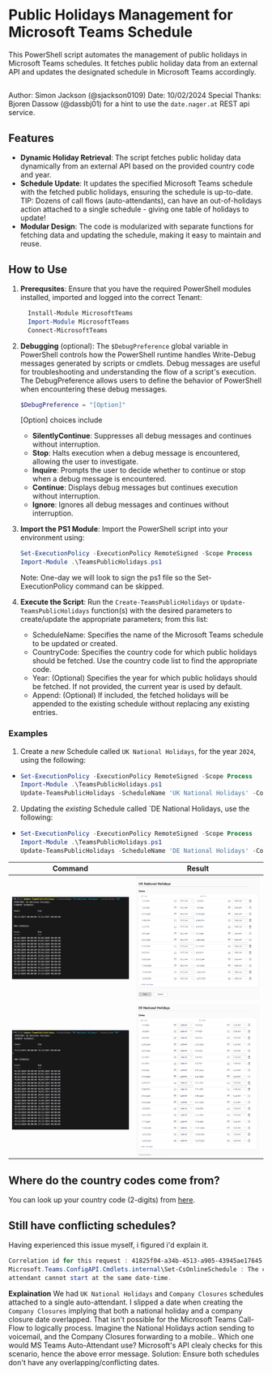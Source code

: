 # Public Holidays Management for Microsoft Teams Schedule

This PowerShell script automates the management of public holidays in Microsoft Teams schedules. It fetches public holiday data from an external API and updates the designated schedule in Microsoft Teams accordingly.

##

Author: Simon Jackson (@sjackson0109)
Date: 10/02/2024
Special Thanks: Bjoren Dassow (@dassbj01) for a hint to use the `date.nager.at` REST api service. 


## Features

- **Dynamic Holiday Retrieval**: The script fetches public holiday data dynamically from an external API based on the provided country code and year.
- **Schedule Update**: It updates the specified Microsoft Teams schedule with the fetched public holidays, ensuring the schedule is up-to-date. TIP: Dozens of call flows (auto-attendants), can have an out-of-holidays action attached to a single schedule - giving one table of holidays to update!
- **Modular Design**: The code is modularized with separate functions for fetching data and updating the schedule, making it easy to maintain and reuse.

## How to Use

1. **Prerequsites**: Ensure that you have the required PowerShell modules installed, imported and logged into the correct Tenant:
    ```powershell
      Install-Module MicrosoftTeams
      Import-Module MicrosoftTeams
      Connect-MicrosoftTeams
    ```
3. **Debugging** (optional): The `$DebugPreference` global variable in PowerShell controls how the PowerShell runtime handles Write-Debug messages generated by scripts or cmdlets. Debug messages are useful for troubleshooting and understanding the flow of a script's execution. The DebugPreference allows users to define the behavior of PowerShell when encountering these debug messages.
    ```powershell
    $DebugPreference = "[Option]"
    ```
    [Option]<Options> choices include
    - **SilentlyContinue**: Suppresses all debug messages and continues without interruption.
    - **Stop**: Halts execution when a debug message is encountered, allowing the user to investigate.
    - **Inquire**: Prompts the user to decide whether to continue or stop when a debug message is encountered.
    - **Continue**: Displays debug messages but continues execution without interruption.
    - **Ignore**: Ignores all debug messages and continues without interruption.
2. **Import the PS1 Module**: Import the PowerShell script into your environment using:
    ```powershell
    Set-ExecutionPolicy -ExecutionPolicy RemoteSigned -Scope Process
    Import-Module .\TeamsPublicHolidays.ps1
    ```
    Note: One-day we will look to sign the ps1 file so the Set-ExecutionPolicy command can be skipped.

4. **Execute the Script**: Run the `Create-TeamsPublicHolidays` or `Update-TeamsPublicHolidays` function(s) with the desired parameters to create/update the appropriate parameters; from this list:
    - ScheduleName: Specifies the name of the Microsoft Teams schedule to be updated or created.
    - CountryCode: Specifies the country code for which public holidays should be fetched. Use the country code list to find the appropriate code.
    - Year: (Optional) Specifies the year for which public holidays should be fetched. If not provided, the current year is used by default.
    - Append: (Optional) If included, the fetched holidays will be appended to the existing schedule without replacing any existing entries.

### Examples

1. Create a *new* Schedule called `UK National Holidays`, for the year `2024`, using the following:
- ```powershell
  Set-ExecutionPolicy -ExecutionPolicy RemoteSigned -Scope Process
  Import-Module .\TeamsPublicHolidays.ps1
  Update-TeamsPublicHolidays -ScheduleName 'UK National Holidays' -CountryCode 'GB' -Year 2024
  ```

2. Updating the *existing* Schedule called `DE National Holidays, use the following:
- ```powershell
  Set-ExecutionPolicy -ExecutionPolicy RemoteSigned -Scope Process
  Import-Module .\TeamsPublicHolidays.ps1
  Update-TeamsPublicHolidays -ScheduleName 'DE National Holidays' -CountryCode 'DE' -Year 2024 -Append
  ```

|Command|Result|
|---|---|
|![UK 2024 Command](/Examples/UK_2024.png)|![UK 2024 Result](/Examples/UK_2024_Result.png)|
|![DE 2024 Command](/Examples/DE_2024.png)|![DE 2024 Result](/Examples/DE_2024_Result.png)|


## Where do the country codes come from?
You can look up your country code (2-digits) from [here](https://www.iban.com/country-codes).

## Still have conflicting schedules?
Having experienced this issue myself, i figured i'd explain it.
```powershell
Correlation id for this request : 41825f04-a34b-4513-a905-43945ae17645
Microsoft.Teams.ConfigAPI.Cmdlets.internal\Set-CsOnlineSchedule : The changes made in Schedule 83e774b4-eabf-478f-914e-56966515a9b3 are causing conflicts with other schedules in Auto Attendant 70561269-5dc8-485c-b125-5a75ab90ebed. Error: Holidays within an auto
attendant cannot start at the same date-time.
```
**Explaination** We had `UK National Holidays` and `Company Closures` schedules attached to a single auto-attendant. I slipped a date when creating the `Company Closures` implying that both a national holiday and a company closure date overlapped. That isn't possible for the Microsoft Teams Call-Flow to logically process. Imagine the National Holidays action sending to voicemail, and the Company Closures forwarding to a mobile.. Which one would MS Teams Auto-Attendant use? Microsoft's API clealy checks for this scenario, hence the above error message. 
Solution: Ensure both schedules don't have any overlapping/conflicting dates.
